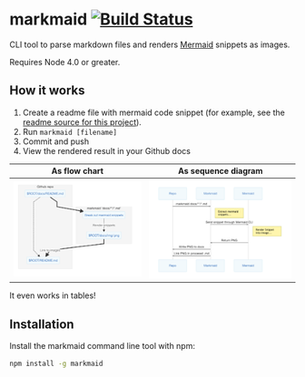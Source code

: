 markmaid [![Build Status](https://travis-ci.org/nicklasnygren/markmaid.svg?branch=master)](https://travis-ci.org/nicklasnygren/markmaid)
========

CLI tool to parse markdown files and renders [Mermaid](https://github.com/knsv/mermaid) snippets as images.

Requires Node 4.0 or greater.

## How it works

1. Create a readme file with mermaid code snippet (for example, see the [readme source for
   this project](docs/README.md)).
2. Run `markmaid [filename]`
3. Commit and push
4. View the rendered result in your Github docs

As flow chart | As sequence diagram
--- | ---
![img](docs/img/108d88de7bc67ea3dcc1af6a32ae2b4f0438cba8.png) | ![img](docs/img/99bc8e408631eb49644115fc35ae4c216d40f583.png)

It even works in tables!

## Installation

Install the markmaid command line tool with npm:

```sh
npm install -g markmaid
```

